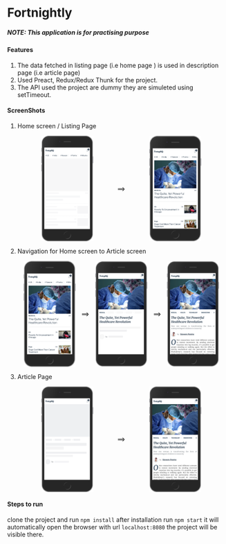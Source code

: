 # Fortnightly

##### NOTE: This application is for practising purpose

#### Features

1. The data fetched in listing page (i.e home page ) is used in description page (i.e article page)
2. Used Preact, Redux/Redux Thunk for the project.
3. The API used the project are dummy they are simuleted using setTimeout.

#### ScreenShots

1. Home screen / Listing Page

   <div style="text-align:center;display:flex;justify-content:space-evenly;align-items:center">
       <img src="./src/assets/images/screenshots/HomePage_Placeholder.png" width="25%">
       <span>==></span>
       <img src="./src/assets/images/screenshots/HomePage_NewsArticles.png" width="25%">
   </div>

2. Navigation for Home screen to Article screen

   <div style="text-align:center;display:flex;justify-content:space-evenly;align-items:center">
       <img src="./src/assets/images/screenshots/HomePage_NewsArticles.png" width="25%">
       <span>==></span>
       <img src="./src/assets/images/screenshots/ArticlePage_Partial_Placeholder.png" width="25%">
       <span>==></span>
       <img src="./src/assets/images/screenshots/ArticlePage.png" width="25%">
   </div>

3. Article Page

   <div style="text-align:center;display:flex;justify-content:space-evenly;align-items:center">
       <img src="./src/assets/images/screenshots/ArticlePage_Placeholder.png" width="25%">
       <span>==></span>
       <img src="./src/assets/images/screenshots/ArticlePage.png" width="25%">
   </div>

#### Steps to run

clone the project and run `npm install` after installation run `npm start` it will automatically open the browser with url `localhost:8080` the project will be visible there.
